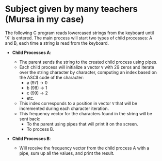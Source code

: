 # Subject given by many teachers (Mursa in my case)

The following C program reads lowercased strings from the keyboard until 'X' is entered. The main process will start two types of child processes: A and B, each time a string is read from the keyboard.

- **Child Processes A**:
  - The parent sends the string to the created child process using pipes.
  - Each child process will initialize a vector `V` with 26 zeros and iterate over the string character by character, computing an index based on the ASCII code of the character:
    - a (97) -> 0
    - b (98) -> 1
    - c (99) -> 2
    - etc.
  - This index corresponds to a position in vector `V` that will be incremented during each character iteration.
  - This frequency vector for the characters found in the string will be sent back:
    - To the parent using pipes that will print it on the screen.
    - To process B.

- **Child Processes B**:
  - Will receive the frequency vector from the child process A with a pipe, sum up all the values, and print the result.
